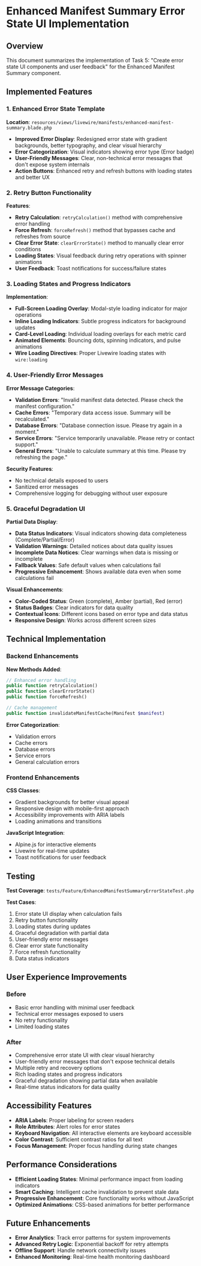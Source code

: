 # Enhanced Manifest Summary Error State UI Implementation

## Overview

This document summarizes the implementation of Task 5: "Create error state UI components and user feedback" for the Enhanced Manifest Summary component.

## Implemented Features

### 1. Enhanced Error State Template

**Location**: `resources/views/livewire/manifests/enhanced-manifest-summary.blade.php`

- **Improved Error Display**: Redesigned error state with gradient backgrounds, better typography, and clear visual hierarchy
- **Error Categorization**: Visual indicators showing error type (Error badge)
- **User-Friendly Messages**: Clear, non-technical error messages that don't expose system internals
- **Action Buttons**: Enhanced retry and refresh buttons with loading states and better UX

### 2. Retry Button Functionality

**Features**:
- **Retry Calculation**: `retryCalculation()` method with comprehensive error handling
- **Force Refresh**: `forceRefresh()` method that bypasses cache and refreshes from source
- **Clear Error State**: `clearErrorState()` method to manually clear error conditions
- **Loading States**: Visual feedback during retry operations with spinner animations
- **User Feedback**: Toast notifications for success/failure states

### 3. Loading States and Progress Indicators

**Implementation**:
- **Full-Screen Loading Overlay**: Modal-style loading indicator for major operations
- **Inline Loading Indicators**: Subtle progress indicators for background updates
- **Card-Level Loading**: Individual loading overlays for each metric card
- **Animated Elements**: Bouncing dots, spinning indicators, and pulse animations
- **Wire Loading Directives**: Proper Livewire loading states with `wire:loading`

### 4. User-Friendly Error Messages

**Error Message Categories**:
- **Validation Errors**: "Invalid manifest data detected. Please check the manifest configuration."
- **Cache Errors**: "Temporary data access issue. Summary will be recalculated."
- **Database Errors**: "Database connection issue. Please try again in a moment."
- **Service Errors**: "Service temporarily unavailable. Please retry or contact support."
- **General Errors**: "Unable to calculate summary at this time. Please try refreshing the page."

**Security Features**:
- No technical details exposed to users
- Sanitized error messages
- Comprehensive logging for debugging without user exposure

### 5. Graceful Degradation UI

**Partial Data Display**:
- **Data Status Indicators**: Visual indicators showing data completeness (Complete/Partial/Error)
- **Validation Warnings**: Detailed notices about data quality issues
- **Incomplete Data Notices**: Clear warnings when data is missing or incomplete
- **Fallback Values**: Safe default values when calculations fail
- **Progressive Enhancement**: Shows available data even when some calculations fail

**Visual Enhancements**:
- **Color-Coded Status**: Green (complete), Amber (partial), Red (error)
- **Status Badges**: Clear indicators for data quality
- **Contextual Icons**: Different icons based on error type and data status
- **Responsive Design**: Works across different screen sizes

## Technical Implementation

### Backend Enhancements

**New Methods Added**:
```php
// Enhanced error handling
public function retryCalculation()
public function clearErrorState()  
public function forceRefresh()

// Cache management
public function invalidateManifestCache(Manifest $manifest)
```

**Error Categorization**:
- Validation errors
- Cache errors  
- Database errors
- Service errors
- General calculation errors

### Frontend Enhancements

**CSS Classes**:
- Gradient backgrounds for better visual appeal
- Responsive design with mobile-first approach
- Accessibility improvements with ARIA labels
- Loading animations and transitions

**JavaScript Integration**:
- Alpine.js for interactive elements
- Livewire for real-time updates
- Toast notifications for user feedback

## Testing

**Test Coverage**: `tests/Feature/EnhancedManifestSummaryErrorStateTest.php`

**Test Cases**:
1. Error state UI display when calculation fails
2. Retry button functionality
3. Loading states during updates
4. Graceful degradation with partial data
5. User-friendly error messages
6. Clear error state functionality
7. Force refresh functionality
8. Data status indicators

## User Experience Improvements

### Before
- Basic error handling with minimal user feedback
- Technical error messages exposed to users
- No retry functionality
- Limited loading states

### After
- Comprehensive error state UI with clear visual hierarchy
- User-friendly error messages that don't expose technical details
- Multiple retry and recovery options
- Rich loading states and progress indicators
- Graceful degradation showing partial data when available
- Real-time status indicators for data quality

## Accessibility Features

- **ARIA Labels**: Proper labeling for screen readers
- **Role Attributes**: Alert roles for error states
- **Keyboard Navigation**: All interactive elements are keyboard accessible
- **Color Contrast**: Sufficient contrast ratios for all text
- **Focus Management**: Proper focus handling during state changes

## Performance Considerations

- **Efficient Loading States**: Minimal performance impact from loading indicators
- **Smart Caching**: Intelligent cache invalidation to prevent stale data
- **Progressive Enhancement**: Core functionality works without JavaScript
- **Optimized Animations**: CSS-based animations for better performance

## Future Enhancements

- **Error Analytics**: Track error patterns for system improvements
- **Advanced Retry Logic**: Exponential backoff for retry attempts
- **Offline Support**: Handle network connectivity issues
- **Enhanced Monitoring**: Real-time health monitoring dashboard